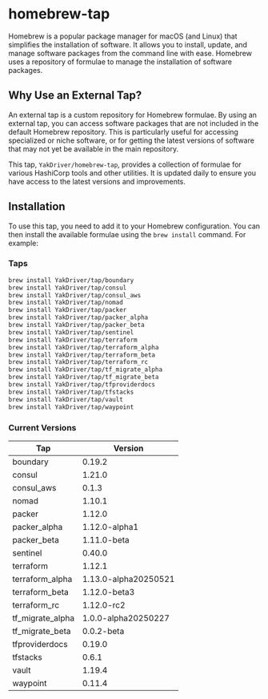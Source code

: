 # homebrew-tap

Homebrew is a popular package manager for macOS (and Linux) that simplifies the installation of software. It allows you to install, update, and manage software packages from the command line with ease. Homebrew uses a repository of formulae to manage the installation of software packages.

## Why Use an External Tap?

An external tap is a custom repository for Homebrew formulae. By using an external tap, you can access software packages that are not included in the default Homebrew repository. This is particularly useful for accessing specialized or niche software, or for getting the latest versions of software that may not yet be available in the main repository.

This tap, `YakDriver/homebrew-tap`, provides a collection of formulae for various HashiCorp tools and other utilities. It is updated daily to ensure you have access to the latest versions and improvements.

## Installation

To use this tap, you need to add it to your Homebrew configuration. You can then install the available formulae using the `brew install` command. For example:

### Taps

```sh
brew install YakDriver/tap/boundary
brew install YakDriver/tap/consul
brew install YakDriver/tap/consul_aws
brew install YakDriver/tap/nomad
brew install YakDriver/tap/packer
brew install YakDriver/tap/packer_alpha
brew install YakDriver/tap/packer_beta
brew install YakDriver/tap/sentinel
brew install YakDriver/tap/terraform
brew install YakDriver/tap/terraform_alpha
brew install YakDriver/tap/terraform_beta
brew install YakDriver/tap/terraform_rc
brew install YakDriver/tap/tf_migrate_alpha
brew install YakDriver/tap/tf_migrate_beta
brew install YakDriver/tap/tfproviderdocs
brew install YakDriver/tap/tfstacks
brew install YakDriver/tap/vault
brew install YakDriver/tap/waypoint
```

### Current Versions

| Tap | Version |
| --- | --- |
| boundary | 0.19.2 |
| consul | 1.21.0 |
| consul_aws | 0.1.3 |
| nomad | 1.10.1 |
| packer | 1.12.0 |
| packer_alpha | 1.12.0-alpha1 |
| packer_beta | 1.11.0-beta |
| sentinel | 0.40.0 |
| terraform | 1.12.1 |
| terraform_alpha | 1.13.0-alpha20250521 |
| terraform_beta | 1.12.0-beta3 |
| terraform_rc | 1.12.0-rc2 |
| tf_migrate_alpha | 1.0.0-alpha20250227 |
| tf_migrate_beta | 0.0.2-beta |
| tfproviderdocs | 0.19.0 |
| tfstacks | 0.6.1 |
| vault | 1.19.4 |
| waypoint | 0.11.4 |
